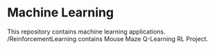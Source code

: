 # Machine Learning
This repository contains machine learning applications. /ReinforcementLearning contains Mouse Maze Q-Learning RL Project.
